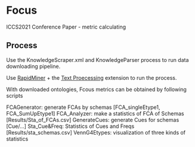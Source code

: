 # Focus
ICCS2021 Conference Paper - metric calculating


## Process

Use the KnowledgeScraper.xml and KnowledgeParser process to run data downloading pipeline. 

Use [RapidMiner](https://rapidminer.com/) + the [Text Proecessing](https://marketplace.rapidminer.com/UpdateServer/faces/product_details.xhtml?productId=rmx_text) extension to run the process.

With downloaded ontologies, Fcous metrics can be obtained by following scripts

FCAGenerator: generate FCAs by schemas [FCA_singleEtype1, FCA_SumUpEtype1]
FCA_Analyzer: make a statistics of FCA of Schemas [Results/Sta_of_FCAs.csv]
GenerateCues: generate Cues for schemas [Cue/...]
Sta_Cue&Freq: Statistics of Cues and Freqs [Results/sta_schemas.csv]
VennG4Etypes: visualization of three kinds of statistics



